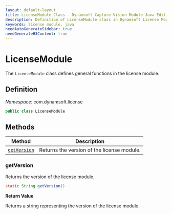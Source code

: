 ```yaml
---
layout: default-layout
title: LicenseModule Class - Dynamsoft Capture Vision Module Java Edition API Reference
description: Definition of LicenseModule class in Dynamsoft License Module Java Edition.
keywords: license module, java
needAutoGenerateSidebar: true
needGenerateH3Content: true
---
```


# LicenseModule

The `LicenseModule` class defines general functions in the license module.

## Definition

*Namespace:* com.dynamsoft.license

```java
public class LicenseModule 
```

## Methods

| Method                     | Description                                |
| -------------------------- | ------------------------------------------ |
| [`getVersion`](#getversion)  | Returns the version of the license module. |

### getVersion

Returns the version of the license module.

```java
static String getVersion()
```

**Return Value**

Returns a string representing the version of the license module.
